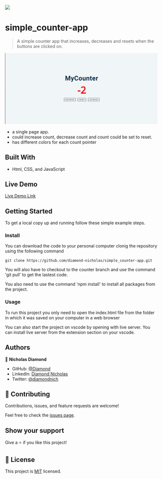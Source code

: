 ![](https://img.shields.io/badge/Microverse-blueviolet)

# simple_counter-app

> A simple counter app that increases, decreases and resets when the buttons are clicked on.

![screenshot](./image.png)

- a single page app.
- could increase count, decrease count and count could be set to reset.
- has different colors for each count pointer

## Built With

- Html, CSS, and JavaScript

## Live Demo

[Live Demo Link]()

## Getting Started

To get a local copy up and running follow these simple example steps.

### Install

You can download the code to your personal computer clonig the repository using the following command

```
git clone https://github.com/diamond-nicholas/simple_counter-app.git

```

You will also have to checkout to the counter branch and use the command 'git pull' to get the lastest code.

You also need to use the command 'npm install' to install all packages from the project.

### Usage

To run this project you only need to open the index.html file from the folder in which it was saved on your computer in a web browser

You can also start the project on vscode by opening with live server. You can install live server from the extension section on your vscode.

## Authors

👤 **Nicholas Diamond**

- GitHub: [@Diamond](https://github.com/diamond-nicholas)
- LinkedIn: [Diamond Nicholas](https://www.linkedin.com/in/diamond-nicholas/)
- Twitter: [@diamondnich](https://twitter.com/diamondnich)

## 🤝 Contributing

Contributions, issues, and feature requests are welcome!

Feel free to check the [issues page](https://github.com/diamond-nicholas/simple_counter-app/issues).

## Show your support

Give a ⭐️ if you like this project!

## 📝 License

This project is [MIT](./LICENSE) licensed.